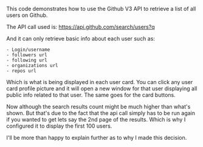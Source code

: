 This code demonstrates how to use the Github V3 API to retrieve a list of all users on Github.

The API call used is: https://api.github.com/search/users?q

And it can only retrieve basic info about each user such as:

    - Login/username
    - followers url
    - following url
    - organizations url
    - repos url

Which is what is being displayed in each user card. You can click any user card profile picture and it will open a new window for that user displaying all public info related to that user.
The same goes for the card buttons.

Now although the search results count might be much higher than what's shown. But that's due to the fact that the api call simply has to be run again if you wanted to get lets say the 2nd page of the results. Which is why I configured it to display the first 100 users.

I'll be more than happy to explain further as to why I made this decision.
